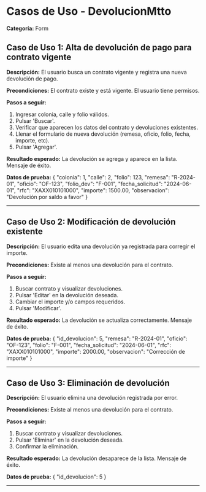 # Casos de Uso - DevolucionMtto

**Categoría:** Form

## Caso de Uso 1: Alta de devolución de pago para contrato vigente

**Descripción:** El usuario busca un contrato vigente y registra una nueva devolución de pago.

**Precondiciones:**
El contrato existe y está vigente. El usuario tiene permisos.

**Pasos a seguir:**
1. Ingresar colonia, calle y folio válidos.
2. Pulsar 'Buscar'.
3. Verificar que aparecen los datos del contrato y devoluciones existentes.
4. Llenar el formulario de nueva devolución (remesa, oficio, folio, fecha, importe, etc).
5. Pulsar 'Agregar'.

**Resultado esperado:**
La devolución se agrega y aparece en la lista. Mensaje de éxito.

**Datos de prueba:**
{ "colonia": 1, "calle": 2, "folio": 123, "remesa": "R-2024-01", "oficio": "OF-123", "folio_dev": "F-001", "fecha_solicitud": "2024-06-01", "rfc": "XAXX010101000", "importe": 1500.00, "observacion": "Devolución por saldo a favor" }

---

## Caso de Uso 2: Modificación de devolución existente

**Descripción:** El usuario edita una devolución ya registrada para corregir el importe.

**Precondiciones:**
Existe al menos una devolución para el contrato.

**Pasos a seguir:**
1. Buscar contrato y visualizar devoluciones.
2. Pulsar 'Editar' en la devolución deseada.
3. Cambiar el importe y/o campos requeridos.
4. Pulsar 'Modificar'.

**Resultado esperado:**
La devolución se actualiza correctamente. Mensaje de éxito.

**Datos de prueba:**
{ "id_devolucion": 5, "remesa": "R-2024-01", "oficio": "OF-123", "folio": "F-001", "fecha_solicitud": "2024-06-01", "rfc": "XAXX010101000", "importe": 2000.00, "observacion": "Corrección de importe" }

---

## Caso de Uso 3: Eliminación de devolución

**Descripción:** El usuario elimina una devolución registrada por error.

**Precondiciones:**
Existe al menos una devolución para el contrato.

**Pasos a seguir:**
1. Buscar contrato y visualizar devoluciones.
2. Pulsar 'Eliminar' en la devolución deseada.
3. Confirmar la eliminación.

**Resultado esperado:**
La devolución desaparece de la lista. Mensaje de éxito.

**Datos de prueba:**
{ "id_devolucion": 5 }

---

